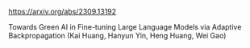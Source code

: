 https://arxiv.org/abs/2309.13192

Towards Green AI in Fine-tuning Large Language Models via Adaptive Backpropagation (Kai Huang, Hanyun Yin, Heng Huang, Wei Gao)